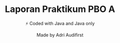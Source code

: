 <div align="center">
  <h1>Laporan Praktikum PBO A</h1>
  <p>⚡ Coded with Java and Java only</p>
  <p>Made by Adri Audifirst</p>
</div>
